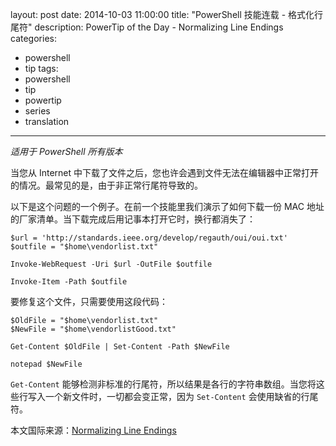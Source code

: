 ﻿layout: post
date: 2014-10-03 11:00:00
title: "PowerShell 技能连载 - 格式化行尾符"
description: PowerTip of the Day - Normalizing Line Endings
categories:
- powershell
- tip
tags:
- powershell
- tip
- powertip
- series
- translation
---
_适用于 PowerShell 所有版本_

当您从 Internet 中下载了文件之后，您也许会遇到文件无法在编辑器中正常打开的情况。最常见的是，由于非正常行尾符导致的。

以下是这个问题的一个例子。在前一个技能里我们演示了如何下载一份 MAC 地址的厂家清单。当下载完成后用记事本打开它时，换行都消失了：

    $url = 'http://standards.ieee.org/develop/regauth/oui/oui.txt'
    $outfile = "$home\vendorlist.txt"
    
    Invoke-WebRequest -Uri $url -OutFile $outfile
    
    Invoke-Item -Path $outfile 

要修复这个文件，只需要使用这段代码：

    $OldFile = "$home\vendorlist.txt"
    $NewFile = "$home\vendorlistGood.txt"
    
    Get-Content $OldFile | Set-Content -Path $NewFile
    
    notepad $NewFile 

`Get-Content` 能够检测非标准的行尾符，所以结果是各行的字符串数组。当您将这些行写入一个新文件时，一切都会变正常，因为 `Set-Content` 会使用缺省的行尾符。

<!--more-->
本文国际来源：[Normalizing Line Endings](http://community.idera.com/powershell/powertips/b/tips/posts/normalizing-line-endings)
